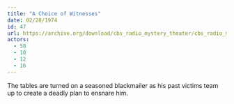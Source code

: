 ```yaml
---
title: "A Choice of Witnesses"
date: 02/28/1974
id: 47
url: https://archive.org/download/cbs_radio_mystery_theater/cbs_radio_mystery_theater-0001-0050.zip/cbs_radio_mystery_theater-0001-0050%2Fcbsrmt_0047_a_choice_of_witnesses.mp3
actors:
  - 58
  - 10
  - 12
  - 16
---
```

The tables are turned on a seasoned blackmailer as his past victims team up to create a deadly plan to ensnare him.